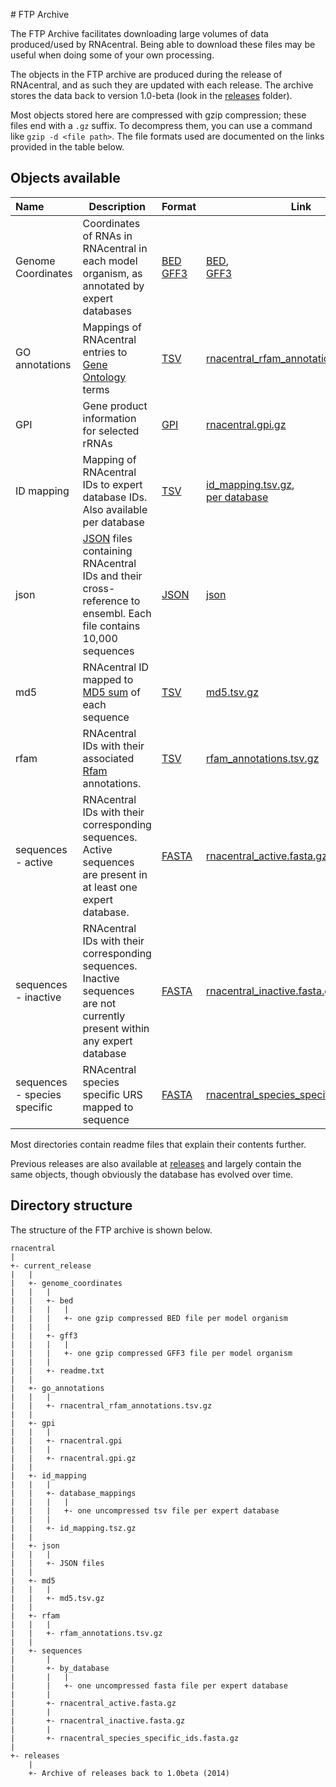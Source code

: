 
#<i class="fa fa-cloud-download"></i>  FTP Archive

The FTP Archive facilitates downloading large volumes of data produced/used by RNAcentral. Being able to download these files may be useful when doing some of your own processing.

The objects in the FTP archive are produced during the release of RNAcentral, and as such they are updated with each release. The archive stores
the data back to version 1.0-beta (look in the [releases](http://ftp.ebi.ac.uk/pub/databases/RNAcentral/releases/) folder).

Most objects stored here are compressed with gzip compression; these files end with a `.gz` suffix. To decompress them, you can use a command like `gzip -d <file path>`. The file formats used are documented on the links provided in the table below.

## Objects available

| Name  |  Description |  Format |  Link  |
|:------|--------------|----------|--------|
|  Genome Coordinates  | Coordinates of RNAs in RNAcentral in each model organism, as annotated by expert databases | [BED](http://www.ensembl.org/info/website/upload/bed.html)<br />[GFF3](https://github.com/The-Sequence-Ontology/Specifications/blob/master/gff3.md)  | [BED](http://ftp.ebi.ac.uk/pub/databases/RNAcentral/current_release/genome_coordinates/bed/),<br />[GFF3](http://ftp.ebi.ac.uk/pub/databases/RNAcentral/current_release/genome_coordinates/gff3/)  |
| GO annotations       | Mappings of RNAcentral entries to [Gene Ontology](http://geneontology.org/) terms  | [TSV](https://en.wikipedia.org/wiki/Tab-separated_values)  | [rnacentral_rfam_annotations.tsv.gz](http://ftp.ebi.ac.uk/pub/databases/RNAcentral/current_release/go_annotations/rnacentral_rfam_annotations.tsv.gz)  |
| GPI                  | Gene product information for selected rRNAs | [GPI](http://geneontology.org/docs/gene-product-information-gpi-format/)  | [rnacentral.gpi.gz](http://ftp.ebi.ac.uk/pub/databases/RNAcentral/current_release/gpi/rnacentral.gpi.gz)  |
| ID mapping  |  Mapping of RNAcentral IDs to expert database IDs. Also available per database  | [TSV](https://en.wikipedia.org/wiki/Tab-separated_values)  | [id_mapping.tsv.gz](http://ftp.ebi.ac.uk/pub/databases/RNAcentral/current_release/id_mapping/id_mapping.tsv.gz),<br />[per database](http://ftp.ebi.ac.uk/pub/databases/RNAcentral/current_release/id_mapping/database_mappings/)  |
| json | [JSON](https://www.json.org/json-en.html) files containing RNAcentral IDs and their cross-reference to ensembl. Each file contains 10,000 sequences | [JSON](https://en.wikipedia.org/wiki/JSON) | [json](http://ftp.ebi.ac.uk/pub/databases/RNAcentral/current_release/json/) |
| md5  | RNAcentral ID mapped to [MD5 sum](https://en.wikipedia.org/wiki/MD5) of each sequence   | [TSV](https://en.wikipedia.org/wiki/Tab-separated_values) | [md5.tsv.gz](http://ftp.ebi.ac.uk/pub/databases/RNAcentral/current_release/md5/md5.tsv.gz)  |
| rfam  | RNAcentral IDs with their associated [Rfam](https://rfam.xfam.org/) annotations.  | [TSV](https://en.wikipedia.org/wiki/Tab-separated_values)  | [rfam_annotations.tsv.gz](http://ftp.ebi.ac.uk/pub/databases/RNAcentral/current_release/rfam/rfam_annotations.tsv.gz)  |
| sequences - active | RNAcentral IDs with their corresponding sequences. Active sequences are present in at least one expert database. | [FASTA](https://en.wikipedia.org/wiki/FASTA_format)  | [rnacentral_active.fasta.gz](http://ftp.ebi.ac.uk/pub/databases/RNAcentral/current_release/sequences/rnacentral_active.fasta.gz) |
|sequences - inactive| RNAcentral IDs with their corresponding sequences. Inactive sequences are not currently present within any expert database |[FASTA](https://en.wikipedia.org/wiki/FASTA_format)|[rnacentral_inactive.fasta.gz](http://ftp.ebi.ac.uk/pub/databases/RNAcentral/current_release/sequences/rnacentral_inactive.fasta.gz)|
|sequences - species specific| RNAcentral species specific URS mapped to sequence | [FASTA](https://en.wikipedia.org/wiki/FASTA_format) | [rnacentral_species_specific_ids.fasta.gz](http://ftp.ebi.ac.uk/pub/databases/RNAcentral/current_release/sequences/rnacentral_species_specific_ids.fasta.gz) |

Most directories contain readme files that explain their contents further.

Previous releases are also available at [releases](http://ftp.ebi.ac.uk/pub/databases/RNAcentral/releases/) and largely contain the same objects, though obviously the database has evolved over time.

## Directory structure
The structure of the FTP archive is shown below.

```
rnacentral
|
+- current_release
|   |
|   +- genome_coordinates
|   |   |
|   |   +- bed
|   |   |   |
|   |   |   +- one gzip compressed BED file per model organism
|   |   |
|   |   +- gff3
|   |   |   |
|   |   |   +- one gzip compressed GFF3 file per model organism
|   |   |
|   |   +- readme.txt
|   |
|   +- go_annotations
|   |   |
|   |   +- rnacentral_rfam_annotations.tsv.gz
|   |
|   +- gpi
|   |   |
|   |   +- rnacentral.gpi
|   |   |
|   |   +- rnacentral.gpi.gz
|   |
|   +- id_mapping
|   |   |
|   |   +- database_mappings
|   |   |   |
|   |   |   +- one uncompressed tsv file per expert database
|   |   |
|   |   +- id_mapping.tsz.gz
|   |
|   +- json
|   |   |
|   |   +- JSON files
|   |
|   +- md5
|   |   |
|   |   +- md5.tsv.gz
|   |
|   +- rfam
|   |   |
|   |   +- rfam_annotations.tsv.gz
|   |
|   +- sequences
|       |
|       +- by_database
|       |   |
|       |   +- one uncompressed fasta file per expert database
|       |
|       +- rnacentral_active.fasta.gz
|       |
|       +- rnacentral_inactive.fasta.gz
|       |
|       +- rnacentral_species_specific_ids.fasta.gz
|
+- releases
    |
    +- Archive of releases back to 1.0beta (2014)
```
